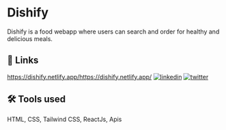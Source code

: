 
# Dishify
Dishify is a food webapp where users can search and order for healthy and delicious meals.

## 🔗 Links
https://dishify.netlify.app/https://dishify.netlify.app/
[![linkedin](https://img.shields.io/badge/linkedin-0A66C2?style=for-the-badge&logo=linkedin&logoColor=white)](https://www.linkedin.com/in/wisdom-c-esinwoke-972600218)
[![twitter](https://img.shields.io/badge/twitter-1DA1F2?style=for-the-badge&logo=twitter&logoColor=white)](https://twitter.com/wiz_piration)


## 🛠 Tools used
HTML, CSS, Tailwind CSS, ReactJs, Apis

